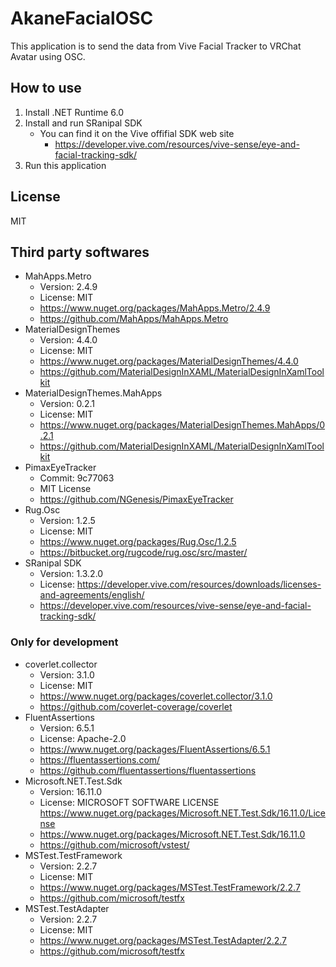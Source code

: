 # AkaneFacialOSC
This application is to send the data from Vive Facial Tracker to VRChat Avatar using OSC.

## How to use
1. Install .NET Runtime 6.0
1. Install and run SRanipal SDK
    - You can find it on the Vive offifial SDK web site 
        - https://developer.vive.com/resources/vive-sense/eye-and-facial-tracking-sdk/
1. Run this application

## License
MIT

## Third party softwares
- MahApps.Metro
    - Version: 2.4.9
    - License: MIT
    - https://www.nuget.org/packages/MahApps.Metro/2.4.9
    - https://github.com/MahApps/MahApps.Metro
- MaterialDesignThemes
    - Version: 4.4.0
    - License: MIT
    - https://www.nuget.org/packages/MaterialDesignThemes/4.4.0
    - https://github.com/MaterialDesignInXAML/MaterialDesignInXamlToolkit
- MaterialDesignThemes.MahApps
    - Version: 0.2.1
    - License: MIT
    - https://www.nuget.org/packages/MaterialDesignThemes.MahApps/0.2.1
    - https://github.com/MaterialDesignInXAML/MaterialDesignInXamlToolkit
- PimaxEyeTracker
    - Commit: 9c77063
    - MIT License
    - https://github.com/NGenesis/PimaxEyeTracker
- Rug.Osc
    - Version: 1.2.5
    - License: MIT
    - https://www.nuget.org/packages/Rug.Osc/1.2.5
    - https://bitbucket.org/rugcode/rug.osc/src/master/
- SRanipal SDK
    - Version: 1.3.2.0
    - License: https://developer.vive.com/resources/downloads/licenses-and-agreements/english/
    - https://developer.vive.com/resources/vive-sense/eye-and-facial-tracking-sdk/

### Only for development
- coverlet.collector
    - Version: 3.1.0
    - License: MIT
    - https://www.nuget.org/packages/coverlet.collector/3.1.0
    - https://github.com/coverlet-coverage/coverlet
- FluentAssertions
    - Version: 6.5.1
    - License: Apache-2.0
    - https://www.nuget.org/packages/FluentAssertions/6.5.1
    - https://fluentassertions.com/
    - https://github.com/fluentassertions/fluentassertions
- Microsoft.NET.Test.Sdk
    - Version: 16.11.0
    - License: MICROSOFT SOFTWARE LICENSE https://www.nuget.org/packages/Microsoft.NET.Test.Sdk/16.11.0/License
    - https://www.nuget.org/packages/Microsoft.NET.Test.Sdk/16.11.0
    - https://github.com/microsoft/vstest/
- MSTest.TestFramework
    - Version: 2.2.7
    - License: MIT
    - https://www.nuget.org/packages/MSTest.TestFramework/2.2.7
    - https://github.com/microsoft/testfx
- MSTest.TestAdapter
    - Version: 2.2.7
    - License: MIT
    - https://www.nuget.org/packages/MSTest.TestAdapter/2.2.7
    - https://github.com/microsoft/testfx
